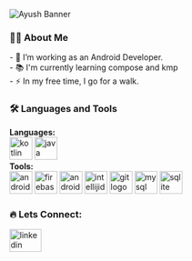 ![ Ayush Banner ]( https://raw.github.com/Ayush-75/Ayush-75/main/Orange.png )

<h3 align="left">👩‍💻 About Me</h3>

<p align="left">
- 🔭 I’m working as an Android Developer.<br>
- 📚 I'm currently learning compose and kmp<br>
- ⚡ In my free time, I go for a walk.
</p>

<h3 align="left">🛠 Languages and Tools</h3>
<p align="left">
<strong>Languages:</strong><br>
<img src="https://cdn.jsdelivr.net/gh/devicons/devicon/icons/kotlin/kotlin-original.svg" height="40" alt="kotlin logo" />
<img src="https://cdn.jsdelivr.net/gh/devicons/devicon/icons/java/java-original.svg" height="40" alt="java logo" /><br>
<strong>Tools:</strong><br>
<img src="https://cdn.simpleicons.org/android/3DDC84" height="40" alt="android logo" />
<img src="https://cdn.simpleicons.org/firebase/FFCA28" height="40" alt="firebase logo" />
<img src="https://cdn.jsdelivr.net/gh/devicons/devicon/icons/androidstudio/androidstudio-original.svg" height="40" alt="androidstudio logo" />
<img src="https://skillicons.dev/icons?i=idea" height="40" alt="intellijidea logo" />
<img src="https://cdn.jsdelivr.net/gh/devicons/devicon/icons/git/git-original.svg" height="40" alt="git logo" />
<img src="https://cdn.jsdelivr.net/gh/devicons/devicon/icons/mysql/mysql-original.svg" height="40" alt="mysql logo" />
<img src="https://cdn.jsdelivr.net/gh/devicons/devicon/icons/sqlite/sqlite-original.svg" height="40" alt="sqlite logo" />
</p>

<h3 align="left">🔥 Lets Connect:</h3>

<div align="left">
    <a href="https://www.linkedin.com/in/ayushshrivastava75/" target="_blank">
        <img src="https://raw.githubusercontent.com/maurodesouza/profile-readme-generator/master/src/assets/icons/social/linkedin/default.svg" width="56" height="40" alt="linkedin logo" />
    </a>
</div>
